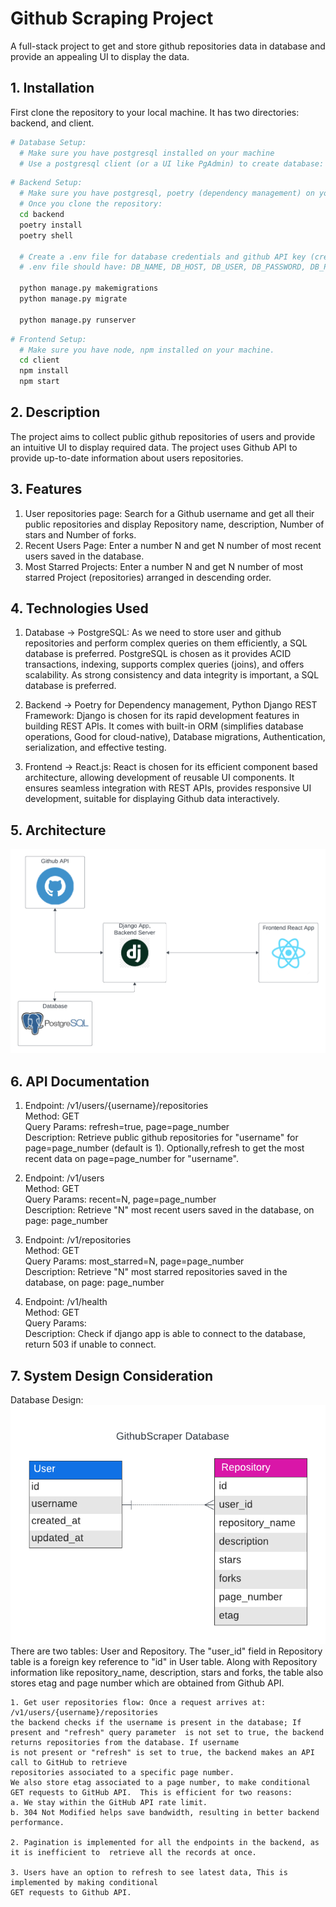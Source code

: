 
# Github Scraping Project

A full-stack project to get and store github repositories data in database and provide an appealing UI to display the data.


## 1. Installation

First clone the repository to your local machine. It has two directories: backend, and client.

```bash
# Database Setup: 
  # Make sure you have postgresql installed on your machine
  # Use a postgresql client (or a UI like PgAdmin) to create database: GithubScraper
```

```bash
# Backend Setup: 
  # Make sure you have postgresql, poetry (dependency management) on your machine.
  # Once you clone the repository:
  cd backend
  poetry install
  poetry shell

  # Create a .env file for database credentials and github API key (create a Github Personal Access Token )
  # .env file should have: DB_NAME, DB_HOST, DB_USER, DB_PASSWORD, DB_PORT, GITHUB_API_TOKEN

  python manage.py makemigrations
  python manage.py migrate

  python manage.py runserver
```

```bash
# Frontend Setup: 
  # Make sure you have node, npm installed on your machine.
  cd client
  npm install
  npm start

```

## 2. Description
The project aims to collect public github repositories of users and provide an intuitive UI to display required data. The project uses Github API to provide up-to-date information about users repositories.


## 3. Features
1. User repositories page: Search for a Github username and get all their public repositories and  display Repository name, description, Number of stars and Number of forks. 
2. Recent Users Page: Enter a number N and get N number of most recent users saved in the  database.
3. Most Starred Projects: Enter a number N and get N number of most starred Project  (repositories) arranged in descending order.

## 4. Technologies Used
1. Database -> PostgreSQL: As we need to store user and github repositories and perform complex queries on them efficiently, a SQL database is preferred. PostgreSQL is chosen as it provides ACID transactions, indexing, supports complex queries (joins), and offers scalability. As strong consistency and data integrity is important, a SQL database is preferred.

2. Backend -> Poetry for Dependency management, Python Django REST Framework: Django is chosen for its rapid development features in building REST APIs. It comes with built-in ORM (simplifies database operations, Good for cloud-native), Database migrations, Authentication, serialization, and effective testing.

3. Frontend -> React.js: React is chosen for its efficient component based architecture, allowing development of reusable UI components. It ensures seamless integration with REST APIs, provides responsive UI development, suitable for displaying Github data interactively.
## 5. Architecture

![alt text](client/public/Architecture.png)

## 6. API Documentation

1. Endpoint: /v1/users/{username}/repositories  
    Method: GET  
    Query Params: refresh=true, page=page_number  
    Description: Retrieve public github repositories for "username" for page=page_number (default is   1). Optionally,refresh to get the most recent data on page=page_number for "username".

2. Endpoint: /v1/users  
    Method: GET  
    Query Params: recent=N, page=page_number  
    Description: Retrieve "N" most recent users saved in the  database, on page: page_number  

3. Endpoint: /v1/repositories  
    Method: GET  
    Query Params: most_starred=N, page=page_number  
    Description: Retrieve "N" most starred repositories saved in the database, on page: page_number  

4. Endpoint: /v1/health  
    Method: GET  
    Query Params:  
    Description: Check if django app is able to connect to the database, return 503 if unable to   connect.  

## 7. System Design Consideration  

Database Design:  
![alt text](client/public/Database.png)  
There are two tables: User and Repository. The "user_id" field in Repository table is a foreign key   reference to "id" in User table. Along with Repository information like repository_name, description,  stars and forks, the table also stores etag and page number which are obtained from   Github API.  

    1. Get user repositories flow: Once a request arrives at: /v1/users/{username}/repositories  
    the backend checks if the username is present in the database; If present and "refresh" query parameter  is not set to true, the backend returns repositories from the database. If username  
    is not present or "refresh" is set to true, the backend makes an API call to GitHub to retrieve  
    repositories associated to a specific page number.  
    We also store etag associated to a page number, to make conditional GET requests to GitHub API.  This is efficient for two reasons:  
    a. We stay within the GitHub API rate limit.  
    b. 304 Not Modified helps save bandwidth, resulting in better backend performance.  

    2. Pagination is implemented for all the endpoints in the backend, as it is inefficient to  retrieve all the records at once.  

    3. Users have an option to refresh to see latest data, This is implemented by making conditional  
    GET requests to Github API.
